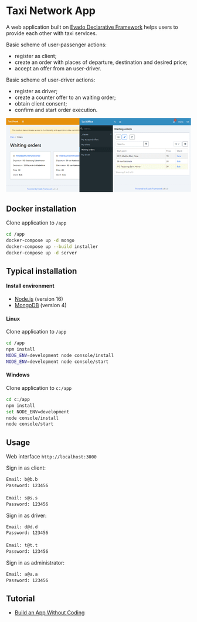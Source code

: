 # Taxi Network App

A web application built on [Evado Declarative Framework](https://github.com/mkhorin/evado)
helps users to provide each other with taxi services.

Basic scheme of user-passenger actions:

- register as client;
- create an order with places of departure, destination and desired price;
- accept an offer from an user-driver.

Basic scheme of user-driver actions:

- register as driver;
- create a counter offer to an waiting order;
- obtain client consent;
- confirm and start order execution.

[![Web app built on Evado declarative framework](doc/evado-app.png)](https://mkhorin.github.io/evado-site/)

## Docker installation

Clone application to `/app`
```sh
cd /app
docker-compose up -d mongo
docker-compose up --build installer
docker-compose up -d server
```

## Typical installation

#### Install environment
- [Node.js](https://nodejs.org) (version 16)
- [MongoDB](https://www.mongodb.com/download-center/community) (version 4)

#### Linux
Clone application to `/app`
```sh
cd /app
npm install
NODE_ENV=development node console/install
NODE_ENV=development node console/start
```

#### Windows
Clone application to `c:/app`
```sh
cd c:/app
npm install
set NODE_ENV=development
node console/install
node console/start
```

## Usage

Web interface `http://localhost:3000`

Sign in as client:
```sh
Email: b@b.b
Password: 123456

Email: s@s.s
Password: 123456
```
Sign in as driver:
```sh
Email: d@d.d
Password: 123456

Email: t@t.t
Password: 123456
```
Sign in as administrator:
```sh
Email: a@a.a
Password: 123456
```

## Tutorial
- [Build an App Without Coding](https://mkhorin.github.io/evado-site/)